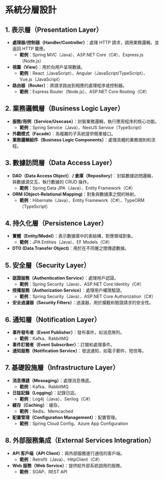 # 系統分層設計

## 1. 表示層（Presentation Layer）
- **處理器/控制器（Handler/Controller）**：處理 HTTP 請求，調用業務邏輯，並返回 HTTP 響應。
  - **範例**：Spring MVC（Java）、ASP.NET Core（C#）、Express.js（Node.js）
- **視圖（View）**：用於向用戶呈現數據。
  - **範例**：React（JavaScript）、Angular（JavaScript/TypeScript）、Vue.js（JavaScript）
- **路由器（Router）**：將請求路由到相應的處理程序或控制器。
  - **範例**：Express Router（Node.js）、ASP.NET Core Routing（C#）

## 2. 業務邏輯層（Business Logic Layer）
- **服務/用例（Service/Usecase）**：封裝業務邏輯，執行應用程序的核心功能。
  - **範例**：Spring Service（Java）、NestJS Service（TypeScript）
- **外觀模式（Facade）**：為複雜的子系統提供簡單接口。
- **業務邏輯組件（Business Logic Components）**：處理具體的業務規則和流程。

## 3. 數據訪問層（Data Access Layer）
- **DAO（Data Access Object） / 倉庫（Repository）**：封裝數據訪問邏輯，與數據源交互，執行數據的 CRUD 操作。
  - **範例**：Spring Data JPA（Java）、Entity Framework（C#）
- **ORM (Object-Relational Mapping)**：對象與數據庫之間的映射。
  - **範例**：Hibernate（Java）、Entity Framework（C#）、TypeORM（TypeScript）

## 4. 持久化層（Persistence Layer）
- **實體（Entity/Model）**：表示數據庫中的表結構，對應領域對象。
  - **範例**：JPA Entities（Java）、EF Models（C#）
- **DTO (Data Transfer Object)**：用於在不同層之間傳遞數據。

## 5. 安全層（Security Layer）
- **認證服務（Authentication Service）**：處理用戶認證。
  - **範例**：Spring Security（Java）、ASP.NET Core Identity（C#）
- **授權服務（Authorization Service）**：處理用戶權限驗證。
  - **範例**：Spring Security（Java）、ASP.NET Core Authorization（C#）
- **安全過濾器（Security Filters）**：過濾器，用於攔截和驗證請求的安全性。

## 6. 通知層（Notification Layer）
- **事件發布者（Event Publisher）**：發布事件，如消息隊列。
  - **範例**：Kafka、RabbitMQ
- **事件訂閱者（Event Subscriber）**：訂閱和處理事件。
- **通知服務（Notification Service）**：發送通知，如電子郵件、短信等。

## 7. 基礎設施層（Infrastructure Layer）
- **消息傳遞（Messaging）**：處理消息傳遞。
  - **範例**：Kafka、RabbitMQ
- **日誌記錄（Logging）**：記錄日誌。
  - **範例**：Log4j（Java）、Serilog（C#）
- **緩存（Caching）**：緩存。
  - **範例**：Redis、Memcached
- **配置管理（Configuration Management）**：配置管理。
  - **範例**：Spring Cloud Config、Azure App Configuration

## 8. 外部服務集成（External Services Integration）
- **API 客戶端（API Client）**：與外部服務進行通信的客戶端。
  - **範例**：Retrofit（Java）、HttpClient（C#）
- **Web 服務（Web Service）**：提供給外部系統調用的服務。
  - **範例**：SOAP、REST API

